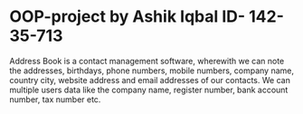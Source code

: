 # OOP-project by Ashik Iqbal ID- 142-35-713

Address Book is a contact management software, wherewith we can note the addresses,
birthdays, phone numbers, mobile numbers, company name, country city, website address
and email addresses of our contacts.
We can multiple users data like the company name, register number, bank account
number, tax number etc.
